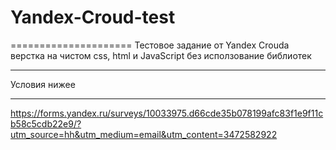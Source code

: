# Yandex-Croud-test
===================== 
Тестовое задание от Yandex Crouda верстка на чистом css, html и JavaScript без исползование библиотек 
***
Условия нижее
***
<https://forms.yandex.ru/surveys/10033975.d66cde35b078199afc83f1e9f11cb58c5cdb22e9/?utm_source=hh&utm_medium=email&utm_content=3472582922>

